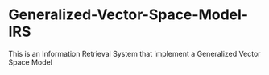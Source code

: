 # Generalized-Vector-Space-Model-IRS
This is an Information Retrieval System that implement a Generalized Vector Space Model

